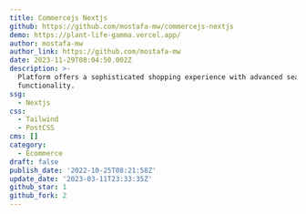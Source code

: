 ```yaml
---
title: Commercejs Nextjs
github: https://github.com/mostafa-mw/commercejs-nextjs
demo: https://plant-life-gamma.vercel.app/
author: mostafa-mw
author_link: https://github.com/mostafa-mw
date: 2023-11-29T08:04:50.002Z
description: >-
  Platform offers a sophisticated shopping experience with advanced search
  functionality.
ssg:
  - Nextjs
css:
  - Tailwind
  - PostCSS
cms: []
category:
  - Ecommerce
draft: false
publish_date: '2022-10-25T08:21:58Z'
update_date: '2023-03-11T23:33:35Z'
github_star: 1
github_fork: 2
---
```

